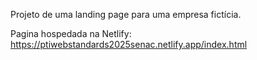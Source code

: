 Projeto de uma landing page para uma empresa fictícia.

Pagina hospedada na Netlify: https://ptiwebstandards2025senac.netlify.app/index.html
